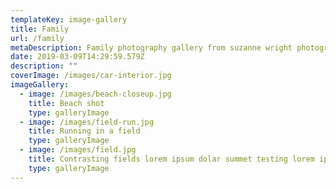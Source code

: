 ```yaml
---
templateKey: image-gallery
title: Family
url: /family
metaDescription: Family photography gallery from suzanne wright photographer, leeds based photos
date: 2019-03-09T14:29:59.579Z
description: ""
coverImage: /images/car-interior.jpg
imageGallery:
  - image: /images/beach-closeup.jpg
    title: Beach shot
    type: galleryImage
  - image: /images/field-run.jpg
    title: Running in a field
    type: galleryImage
  - image: /images/field.jpg
    title: Contrasting fields lorem ipsum dolar summet testing lorem ipsum test
    type: galleryImage
---
```

